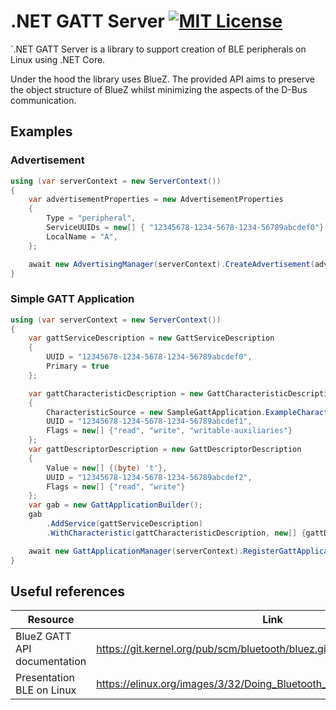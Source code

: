 # .NET GATT Server [![MIT License](https://img.shields.io/badge/license-MIT-blue)](LICENSE)
`.NET GATT Server is a library to support creation of BLE peripherals on Linux using .NET Core.

Under the hood the library uses BlueZ. The provided API aims to preserve the object structure of BlueZ whilst minimizing the aspects of the D-Bus communication.

## Examples

### Advertisement
```csharp
using (var serverContext = new ServerContext())
{
    var advertisementProperties = new AdvertisementProperties
    {
        Type = "peripheral",
        ServiceUUIDs = new[] { "12345678-1234-5678-1234-56789abcdef0"},
        LocalName = "A",
    };

    await new AdvertisingManager(serverContext).CreateAdvertisement(advertisementProperties);
}
```

### Simple GATT Application
```csharp
using (var serverContext = new ServerContext())
{
    var gattServiceDescription = new GattServiceDescription
    {
        UUID = "12345678-1234-5678-1234-56789abcdef0",
        Primary = true
    };

    var gattCharacteristicDescription = new GattCharacteristicDescription
    {
        CharacteristicSource = new SampleGattApplication.ExampleCharacteristicSource(),
        UUID = "12345678-1234-5678-1234-56789abcdef1",
        Flags = new[] {"read", "write", "writable-auxiliaries"}
    };
    var gattDescriptorDescription = new GattDescriptorDescription
    {
        Value = new[] {(byte) 't'},
        UUID = "12345678-1234-5678-1234-56789abcdef2",
        Flags = new[] {"read", "write"}
    };
    var gab = new GattApplicationBuilder();
    gab
        .AddService(gattServiceDescription)
        .WithCharacteristic(gattCharacteristicDescription, new[] {gattDescriptorDescription});

    await new GattApplicationManager(serverContext).RegisterGattApplication(gab.BuildServiceDescriptions());
}
```

## Useful references 
| Resource | Link |
| --- | --- |
| BlueZ GATT API documentation | https://git.kernel.org/pub/scm/bluetooth/bluez.git/tree/doc/gatt-api.txt |
| Presentation BLE on Linux | https://elinux.org/images/3/32/Doing_Bluetooth_Low_Energy_on_Linux.pdf |
